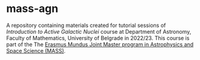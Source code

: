 # mass-agn

A repository containing materials created for tutorial sessions of *Introduction to Active Galactic Nuclei* course at Department of Astronomy, Faculty of Mathematics, University of Belgrade in 2022/23. This course is part of the The [Erasmus Mundus Joint Master program in Astrophysics and Space Science (MASS)](https://www.master-mass.eu/).
